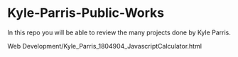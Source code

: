 # Kyle-Parris-Public-Works
In this repo you will be able to review the many projects done by Kyle Parris.



Web Development/Kyle_Parris_1804904_JavascriptCalculator.html
